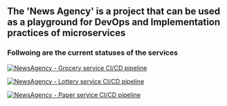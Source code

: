 ## The 'News Agency' is a project that can be used as a playground for DevOps and Implementation practices of microservices   
### Follwoing are the current statuses of the services

[![NewsAgency - Grocery service CI/CD pipeline](https://github.com/senal/newsagency/actions/workflows/grocery-service-cicd.yaml/badge.svg)](https://github.com/senal/newsagency/actions/workflows/grocery-service-cicd.yaml)

[![NewsAgency - Lottery service CI/CD pipeline](https://github.com/senal/newsagency/actions/workflows/lottery-service-cicd.yaml/badge.svg)](https://github.com/senal/newsagency/actions/workflows/lottery-service-cicd.yaml)

[![NewsAgency - Paper service CI/CD pipeline](https://github.com/senal/newsagency/actions/workflows/paper-service-cicd.yaml/badge.svg)](https://github.com/senal/newsagency/actions/workflows/paper-service-cicd.yaml)
